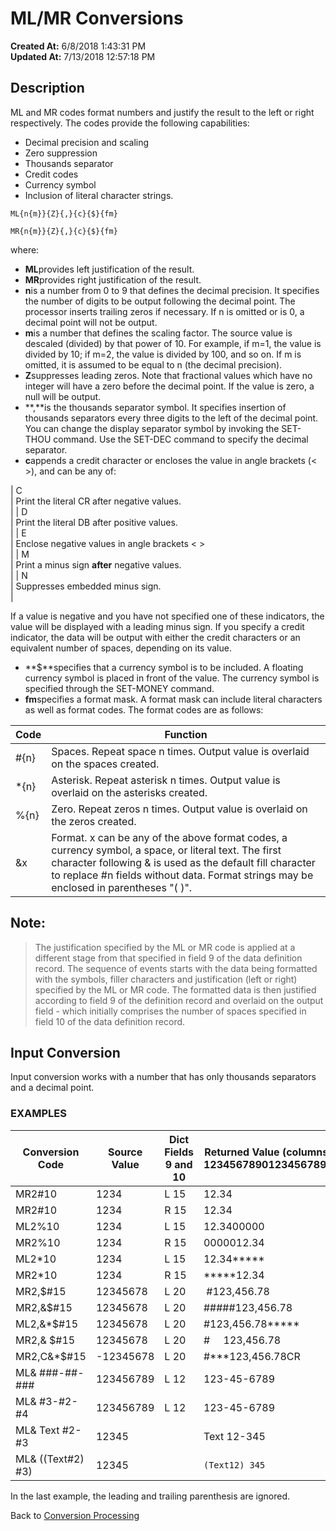 # ML/MR Conversions

**Created At:** 6/8/2018 1:43:31 PM  
**Updated At:** 7/13/2018 12:57:18 PM  


## Description 

ML and MR codes format numbers and justify the result to the left or right respectively. The codes provide the following capabilities:

- Decimal precision and scaling
- Zero suppression
- Thousands separator
- Credit codes
- Currency symbol
- Inclusion of literal character strings.




```
ML{n{m}}{Z}{,}{c}{$}{fm}
```

```
MR{n{m}}{Z}{,}{c}{$}{fm}
```

where:

- **ML**provides left justification of the result.
- **MR**provides right justification of the result.
- **n**is a number from 0 to 9 that defines the decimal precision. It specifies the number of digits to be output following the decimal point. The processor inserts trailing zeros if necessary. If n is omitted or is 0, a decimal point will not be output.
- **m**is a number that defines the scaling factor. The source value is descaled (divided) by that power of 10. For example, if m=1, the value is divided by 10; if m=2, the value is divided by 100, and so on. If m is omitted, it is assumed to be equal to n (the decimal precision).
- **Z**suppresses leading zeros. Note that fractional values which have no integer will have a zero before the decimal point. If the value is zero, a null will be output.
- **,**is the thousands separator symbol. It specifies insertion of thousands separators every three digits to the left of the decimal point. You can change the display separator symbol by invoking the SET-THOU command. Use the SET-DEC command to specify the decimal separator.
- **c**appends a credit character or encloses the value in angle brackets (&lt; &gt;), and can be any of: 

| C<br> | Print the literal CR after negative values.<br> |
| D<br> | Print the literal DB after positive values.<br> |
| E<br> | Enclose negative values in angle brackets &lt; &gt;<br> |
| M<br> | Print a minus sign **after** negative values.<br> |
| N<br> | Suppresses embedded minus sign.<br> |


If a value is negative and you have not specified one of these indicators, the value will be displayed with a leading minus sign. If you specify a credit indicator, the data will be output with either the credit characters or an equivalent number of spaces, depending on its value.

- **$**specifies that a currency symbol is to be included. A floating currency symbol is placed in front of the value. The currency symbol is specified through the SET-MONEY command.
- **fm**specifies a format mask. A format mask can include literal characters as well as format codes. The format codes are as follows:



| Code<br> | Function<br> |
| --- | --- |
| #{n}<br> | Spaces. Repeat space n times. Output value is overlaid on the spaces created.<br> |
| \*{n}<br> | Asterisk. Repeat asterisk n times. Output value is overlaid on the asterisks created.<br> |
| %{n}<br> | Zero. Repeat zeros n times. Output value is overlaid on the zeros created.<br> |
| &x<br> | Format. x can be any of the above format codes, a currency symbol, a space, or literal text. The first character following & is used as the default fill character to replace #n fields without data. Format strings may be enclosed in parentheses "( )".<br> |


## Note:


> The justification specified by the ML or MR code is applied at a different stage from that specified in field 9 of the data definition record. The sequence of events starts with the data being formatted with the symbols, filler characters and justification (left or right) specified by the ML or MR code. The formatted data is then justified according to field 9 of the definition record and overlaid on the output field - which initially comprises the number of spaces specified in field 10 of the data definition record.




## Input Conversion 

Input conversion works with a number that has only thousands separators and a decimal point.



### EXAMPLES


| Conversion Code<br> | Source Value<br> | Dict Fields 9 and 10<br> | Returned Value (columns)<br>12345678901234567890<br> |
| --- | --- | --- | --- |
| MR2#10<br> | 1234<br> | L 15<br> | 12.34<br> |
| MR2#10<br> | 1234<br> | R 15<br> | 12.34<br> |
| ML2%10<br> | 1234<br> | L 15<br> | 12.3400000<br> |
| MR2%10<br> | 1234<br> | R 15<br> | 0000012.34<br> |
| ML2\*10<br> | 1234<br> | L 15<br> | 12.34\*\*\*\*\*<br> |
| MR2\*10<br> | 1234<br> | R 15<br> | \*\*\*\*\*12.34<br> |
| MR2,$#15<br> | 12345678<br> | L 20<br> |  #123,456.78<br> |
| MR2,&$#15<br> | 12345678<br> | L 20<br> | #####123,456.78<br> |
| ML2,&\*$#15<br> | 12345678<br> | L 20<br> | #123,456.78\*\*\*\*\*<br> |
| MR2,& $#15<br> | 12345678<br> | L 20<br> | #     123,456.78<br> |
| MR2,C&\*$#15<br> | -12345678<br> | L 20<br> | #\*\*\*123,456.78CR<br> |
| ML& ###-##-###<br> | 123456789<br> | L 12<br> | 123-45-6789<br> |
| ML& #3-#2-#4<br> | 123456789<br> | L 12<br> | 123-45-6789<br> |
| ML& Text #2-#3<br> | 12345<br> | <br> | Text 12-345<br> |
| ML& ((Text#2) #3)<br> | 12345<br> | <br> | `(Text12) 345`<br> |


In the last example, the leading and trailing parenthesis are ignored.



Back to [Conversion Processing](321577-conversion-processing)
